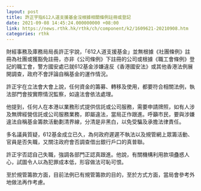 ```yaml
---
layout: post
title: 許正宇指612人道支援基金沒根據相關條例註冊或登記
date: 2021-09-08 14:45:24.000000000 +08:00
link: https://news.rthk.hk/rthk/ch/component/k2/1609621-20210908.htm
categories: rthk
---
```


財經事務及庫務局局長許正宇說，「612人道支援基金」並無根據《社團條例》註冊為社團或獲豁免註冊，亦非《公司條例》下註冊的公司或根據《職工會條例》登記的職工會，警方國安處已就612基金涉嫌違反《香港國安法》或其他香港法例展開調查，政府不會評論自稱基金的運作情況。

許正宇在立法會大會上說，任何資金的籌募、轉移及使用，都要符合相關法例，執法部門會按實際情況監察，如違法會依法處理。

他提到，任何人在本港以業務形式提供信託或公司服務，需要申請牌照，如有人涉及無牌經營信託或公司服務業務，即屬違法，當局正作跟進。呼籲市民，要與涉嫌違法自稱基金籌款活動劃清界線，分清是非黑白，以免受騙及承擔法律責任。

多名議員質疑，612基金成立已久，為何政府遲遲不執法以及規管網上眾籌活動、官員是否失職，又關注政府會否調查借出銀行戶口的真普聯。

許正宇否認自己失職，強調各部門正認真跟進。他說，有關機構利用款項蠱惑人心，試圖令人以為犯罪成本低，形容做法可恥可恨。

至於規管籌款方面，目前法例已有規管籌款的目的，至於方式方面，當局會參考外地做法再作考慮。
